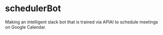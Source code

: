 # schedulerBot
Making an intelligent slack bot that is trained via APIAI to schedule meetings on Google Calendar.
